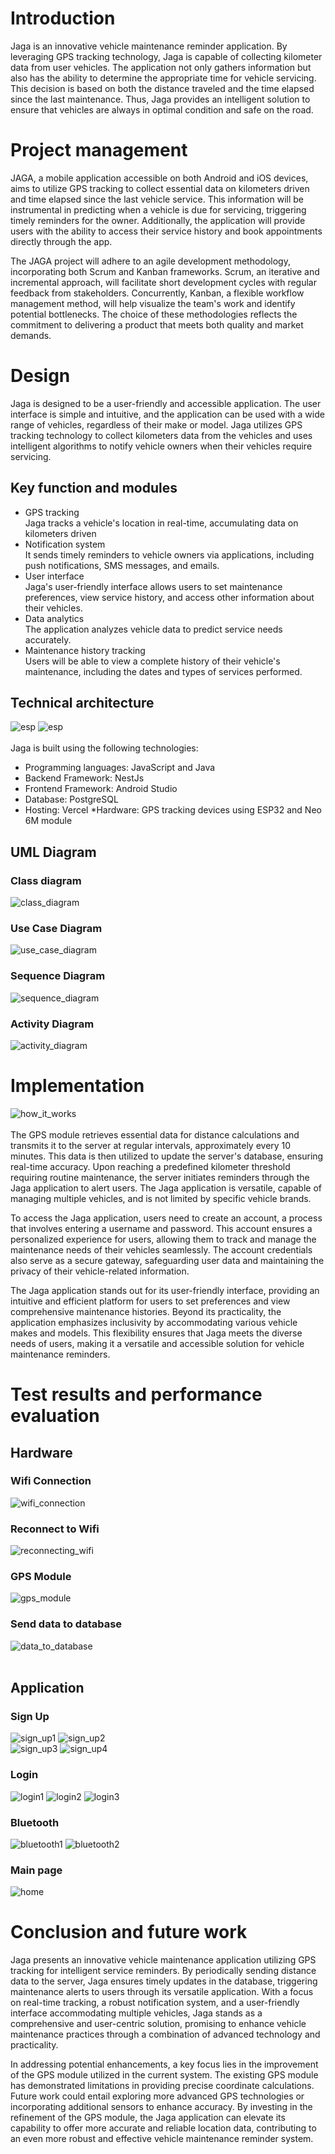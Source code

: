 # Introduction
Jaga is an innovative vehicle maintenance reminder application. By leveraging GPS tracking technology, Jaga is capable of collecting kilometer data from user vehicles. The application not only gathers information but also has the ability to determine the appropriate time for vehicle servicing. This decision is based on both the distance traveled and the time elapsed since the last maintenance. Thus, Jaga provides an intelligent solution to ensure that vehicles are always in optimal condition and safe on the road.


# Project management
JAGA, a mobile application accessible on both Android and iOS devices, aims to utilize GPS tracking to collect essential data on kilometers driven and time elapsed since the last vehicle service. This information will be instrumental in predicting when a vehicle is due for servicing, triggering timely reminders for the owner. Additionally, the application will provide users with the ability to access their service history and book appointments directly through the app.

The JAGA project will adhere to an agile development methodology, incorporating both Scrum and Kanban frameworks. Scrum, an iterative and incremental approach, will facilitate short development cycles with regular feedback from stakeholders. Concurrently, Kanban, a flexible workflow management method, will help visualize the team's work and identify potential bottlenecks. The choice of these methodologies reflects the commitment to delivering a product that meets both quality and market demands.


# Design
Jaga is designed to be a user-friendly and accessible application. The user interface is simple and intuitive, and the application can be used with a wide range of vehicles, regardless of their make or model. Jaga utilizes GPS tracking technology to collect kilometers data from the vehicles and uses intelligent algorithms to notify vehicle owners when their vehicles require servicing.

## Key function and modules
<!-- UL -->
* GPS tracking <br> Jaga tracks a vehicle's location in real-time, accumulating data on
kilometers driven
* Notification system <br> It sends timely reminders to vehicle owners via applications,
including push notifications, SMS messages, and emails.
* User interface <br> Jaga's user-friendly interface allows users to set maintenance
preferences, view service history, and access other information about their vehicles.
* Data analytics <br> The application analyzes vehicle data to predict service needs
accurately.
* Maintenance history tracking <br> Users will be able to view a complete history of their
vehicle's maintenance, including the dates and types of services performed.


## Technical architecture
![esp](images/esp32.jpg) 
![esp](images/neo_6M_module.jpg) <br>
<br>Jaga is built using the following technologies:
<!--UL-->
* Programming languages: JavaScript and Java
* Backend Framework: NestJs
* Frontend Framework: Android Studio
* Database: PostgreSQL
* Hosting: Vercel
*Hardware: GPS tracking devices using ESP32 and Neo 6M module

## UML Diagram
### Class diagram
![class_diagram](images/class_diagram.png)
### Use Case Diagram
![use_case_diagram](images/use_case_diagram.png)
### Sequence Diagram
![sequence_diagram](images/sequence_diagram.png)
### Activity Diagram
![activity_diagram](images/activity_diagram.png)


# Implementation
![how_it_works](images/how_it_works.png) <br> <br>
The GPS module retrieves essential data for distance calculations and transmits it to the server at regular intervals, approximately every 10 minutes. This data is then utilized to update the server's database, ensuring real-time accuracy. Upon reaching a predefined kilometer threshold requiring routine maintenance, the server initiates reminders through the Jaga application to alert users. The Jaga application is versatile, capable of managing multiple vehicles, and is not limited by specific vehicle brands.

To access the Jaga application, users need to create an account, a process that involves entering a username and password. This account ensures a personalized experience for users, allowing them to track and manage the maintenance needs of their vehicles seamlessly. The account credentials also serve as a secure gateway, safeguarding user data and maintaining the privacy of their vehicle-related information.

The Jaga application stands out for its user-friendly interface, providing an intuitive and efficient platform for users to set preferences and view comprehensive maintenance histories. Beyond its practicality, the application emphasizes inclusivity by accommodating various vehicle makes and models. This flexibility ensures that Jaga meets the diverse needs of users, making it a versatile and accessible solution for vehicle maintenance reminders.

# Test results and performance evaluation
## Hardware
### Wifi Connection
![wifi_connection](images/wifi_connection.png)
### Reconnect to Wifi
![reconnecting_wifi](images/reconnecting_wifi.png)
### GPS Module 
![gps_module](images/gps_module.png)
### Send data to database
![data_to_database](images/data_to_database.png)
<br> <br>

## Application
### Sign Up
![sign_up1](images/sign_up1.png)
![sign_up2](images/sign_up2.png) <br>
![sign_up3](images/sign_up3.png)
![sign_up4](images/sign_up4.png)
### Login
![login1](images/login1.png)
![login2](images/login2.png)
![login3](images/login3.png)
### Bluetooth
![bluetooth1](images/bluetooth1.png)
![bluetooth2](images/bluetooth2.png)
### Main page
![home](images/home.png)
# Conclusion and future work
Jaga presents an innovative vehicle maintenance application utilizing GPS tracking for intelligent service reminders. By periodically sending distance data to the server, Jaga ensures timely updates in the database, triggering maintenance alerts to users through its versatile application. With a focus on real-time tracking, a robust notification system, and a user-friendly interface accommodating multiple vehicles, Jaga stands as a comprehensive and user-centric solution, promising to enhance vehicle maintenance practices through a combination of advanced technology and practicality.

In addressing potential enhancements, a key focus lies in the improvement of the GPS module utilized in the current system. The existing GPS module has demonstrated limitations in providing precise coordinate calculations. Future work could entail exploring more advanced GPS technologies or incorporating additional sensors to enhance accuracy. By investing in the refinement of the GPS module, the Jaga application can elevate its capability to offer more accurate and reliable location data, contributing to an even more robust and effective vehicle maintenance reminder system.

